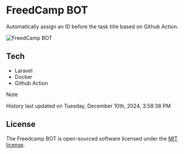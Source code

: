 # FreedCamp BOT

Automatically assign an ID before the task title based on Github Action.

![FreedCamp BOT](https://repository-images.githubusercontent.com/737932867/7d34798b-2680-471c-b089-a78a718d3d6a)

## Tech

- Laravel
- Docker
- Github Action

> [!NOTE]  
> History last updated on Tuesday, December 10th, 2024, 3:58:38 PM

## License

The Freedcamp BOT is open-sourced software licensed under the [MIT license](https://opensource.org/licenses/MIT).
